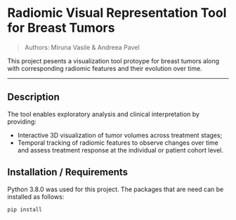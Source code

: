 # Radiomic Visual Representation Tool for Breast Tumors​
> Authors: Miruna Vasile & Andreea Pavel

This project pesents a visualization tool protoype for breast tumors along with 
corresponding radiomic features and their evolution over time.

--- 

## Description 

The tool enables exploratory analysis and clinical interpretation by providing:
- Interactive 3D visualization of tumor volumes across treatment stages;
- Temporal tracking of radiomic features to observe changes over time and assess
  treatment response at the individual or patient cohort level.


## Installation / Requirements
Python 3.8.0 was used for this project. The packages that are need can be installed as follows:

```bash
pip install 


